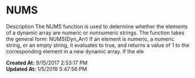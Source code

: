 # NUMS

Description The NUMS function is used to determine whether the elements of a dynamic array are numeric or nonnumeric strings. The function takes the general form: NUMS(Dyn_Arr) If an element is numeric, a numeric string, or an empty string, it evaluates to true, and returns a value of 1 to the corresponding element in a new dynamic array. If the ele  

**Created At:** 9/15/2017 2:53:17 PM  
**Updated At:** 1/5/2018 5:47:56 PM  

